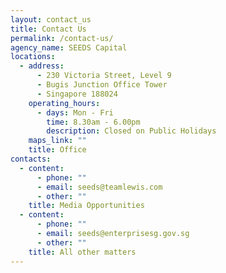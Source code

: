 ```yaml
---
layout: contact_us
title: Contact Us
permalink: /contact-us/
agency_name: SEEDS Capital
locations:
  - address:
      - 230 Victoria Street, Level 9
      - Bugis Junction Office Tower
      - Singapore 188024
    operating_hours:
      - days: Mon - Fri
        time: 8.30am - 6.00pm
        description: Closed on Public Holidays
    maps_link: ""
    title: Office
contacts:
  - content:
      - phone: ""
      - email: seeds@teamlewis.com
      - other: ""
    title: Media Opportunities
  - content:
      - phone: ""
      - email: seeds@enterprisesg.gov.sg
      - other: ""
    title: All other matters
---
```

